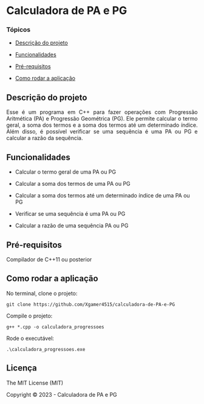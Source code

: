 <h1>Calculadora de PA e PG</h1>

### Tópicos 

- [Descrição do projeto](#descrição-do-projeto)

- [Funcionalidades](#funcionalidades)

- [Pré-requisitos](#pré-requisitos)

- [Como rodar a aplicação](#como-rodar-a-aplicação-arrow_forward)


## Descrição do projeto 

<p align="justify">
  Esse é um programa em C++ para fazer operações com Progressão Aritmética (PA) e Progressão Geométrica (PG). Ele permite calcular o termo geral, a soma dos termos e a soma dos termos até um determinado índice. Além disso, é possível verificar se uma sequência é uma PA ou PG e calcular a razão da sequência. 
</p>


## Funcionalidades

- Calcular o termo geral de uma PA ou PG

- Calcular a soma dos termos de uma PA ou PG

- Calcular a soma dos termos até um determinado índice de uma PA ou PG

- Verificar se uma sequência é uma PA ou PG

- Calcular a razão de uma sequência PA ou PG


## Pré-requisitos

Compilador de C++11 ou posterior


## Como rodar a aplicação

No terminal, clone o projeto: 

```
git clone https://github.com/Xgamer4515/calculadora-de-PA-e-PG
```

Compile o projeto:

```
g++ *.cpp -o calculadora_progressoes
```

Rode o executável:

```
.\calculadora_progressoes.exe
```

## Licença

The MIT License (MIT)

Copyright ©️ 2023 - Calculadora de PA e PG